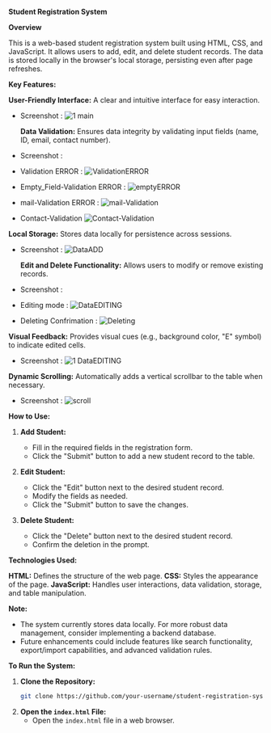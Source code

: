 **Student Registration System**

**Overview**

This is a web-based student registration system built using HTML, CSS, and JavaScript. It allows users to add, edit, and delete student records. The data is stored locally in the browser's local storage, persisting even after page refreshes.

**Key Features:**

 **User-Friendly Interface:** A clear and intuitive interface for easy interaction.

* Screenshot :
  ![1 main](https://github.com/user-attachments/assets/d190281f-6e1b-4fc9-8856-f67a32779927)

  **Data Validation:** Ensures data integrity by validating input fields (name, ID, email, contact number).
*  Screenshot :

*  Validation ERROR :
   ![ValidationERROR](https://github.com/user-attachments/assets/4c5287eb-4b8d-4e67-884d-3e8f1f27e657)

*  Empty_Field-Validation ERROR :
   ![emptyERROR](https://github.com/user-attachments/assets/be2d4b6c-069e-4ddb-bbda-704d3bbc1c7b)

*  mail-Validation ERROR :
   ![mail-Validation](https://github.com/user-attachments/assets/b77260e3-d6e8-4841-9401-117b6bcfb3e2)

*  Contact-Validation
   ![Contact-Validation](https://github.com/user-attachments/assets/6365bf20-70eb-42ad-943c-c1fac6494995)

 **Local Storage:** Stores data locally for persistence across sessions.
*  Screenshot :
   ![DataADD](https://github.com/user-attachments/assets/6f3a2665-8e4b-4c9f-a4b5-bfcd755d6f84)

   **Edit and Delete Functionality:** Allows users to modify or remove existing records.
*  Screenshot :

*  Editing mode :
   ![DataEDITING](https://github.com/user-attachments/assets/8b05fdab-87f0-4f4b-a3e5-7d143f749ba1)

*  Deleting Confrimation :
   ![Deleting](https://github.com/user-attachments/assets/519e5edf-dc95-4c2c-a9ca-14fb4762fd66)

  **Visual Feedback:** Provides visual cues (e.g., background color, "E" symbol) to indicate edited cells.

*  Screenshot :
   ![1 DataEDITING](https://github.com/user-attachments/assets/6047e0a2-9b1e-4dbe-9aef-f8167e77a983)

  **Dynamic Scrolling:** Automatically adds a vertical scrollbar to the table when necessary.
*  Screenshot :
   ![scroll](https://github.com/user-attachments/assets/0da00098-475e-4247-aaa8-0a025c7c259e)


**How to Use:**

1. **Add Student:**
   - Fill in the required fields in the registration form.
   - Click the "Submit" button to add a new student record to the table.

2. **Edit Student:**
   - Click the "Edit" button next to the desired student record.
   - Modify the fields as needed.
   - Click the "Submit" button to save the changes.

3. **Delete Student:**
   - Click the "Delete" button next to the desired student record.
   - Confirm the deletion in the prompt.

**Technologies Used:**

**HTML:** Defines the structure of the web page.
**CSS:** Styles the appearance of the page.
**JavaScript:** Handles user interactions, data validation, storage, and table manipulation.

**Note:**

- The system currently stores data locally. For more robust data management, consider implementing a backend database.
- Future enhancements could include features like search functionality, export/import capabilities, and advanced validation rules.

**To Run the System:**

1. **Clone the Repository:**
   ```bash
   git clone https://github.com/your-username/student-registration-system
   ```
2. **Open the `index.html` File:**
   - Open the `index.html` file in a web browser.
